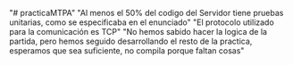 "# practicaMTPA" 
"Al menos el 50% del codigo del Servidor tiene pruebas unitarias, como se especificaba en el enunciado"
"El protocolo utilizado para la comunicación es TCP"
"No hemos sabido hacer la logica de la partida, pero hemos seguido desarrollando el resto de la practica,
esperamos que sea suficiente, no compila porque faltan cosas"